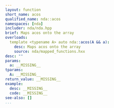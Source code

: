 ```yaml
---
layout: function
short_name: acos
qualified_name: nda::acos
namespaces: [nda]
includer: nda/nda.hpp
brief: Maps acos onto the array
overloads:
  template <typename A> auto nda::acos(A && a):
    desc: Maps acos onto the array
    source: nda/mapped_functions.hxx
desc: ""
params:
  a: __MISSING__
tparams:
  A: __MISSING__
return_value: __MISSING__
example:
  desc: __MISSING__
  code: __MISSING__
see-also: []
...
```

